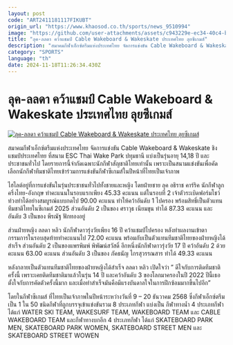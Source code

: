 ```yaml
---
layout: post
code: "ART2411181117FIKUBT"
origin_url: "https://www.khaosod.co.th/sports/news_9510994"
image: "https://github.com/user-attachments/assets/c943229e-ec34-40c4-b5d6-6195758089cb"
title: "ลุค-ลลดา คว้าแชมป์ Cable Wakeboard & Wakeskate ประเทศไทย ลุยซีเกมส์"
description: "สมาคมกีฬาเอ็กซ์ตรีมแห่งประเทศไทย จัดการแข่งขัน Cable Wakeboard & Wakeskate ชิงแชมป์ประเทศไทย ที่สนาม ESC Thai Wake Park ปทุมธานี แบ่งเป็นรุ่นอาย"
category: "SPORTS"
language: "th"
date: 2024-11-18T11:26:34.430Z
---
```


# ลุค-ลลดา คว้าแชมป์ Cable Wakeboard & Wakeskate ประเทศไทย ลุยซีเกมส์

[![ลุค-ลลดา คว้าแชมป์ Cable Wakeboard & Wakeskate ประเทศไทย ลุยซีเกมส์](https://www.khaosod.co.th/wpapp/uploads/2024/11/cropped_GettyImages-2185273423.jpg "ลุค-ลลดา คว้าแชมป์ Cable Wakeboard & Wakeskate ประเทศไทย ลุยซีเกมส์")](https://www.khaosod.co.th/wpapp/uploads/2024/11/cropped_GettyImages-2185273423.jpg)

สมาคมกีฬาเอ็กซ์ตรีมแห่งประเทศไทย จัดการแข่งขัน Cable Wakeboard & Wakeskate ชิงแชมป์ประเทศไทย ที่สนาม ESC Thai Wake Park ปทุมธานี แบ่งเป็นรุ่นอายุ 14,18 ปี และประชาชนทั่วไป โดยรายการนี้จำกัดเฉพาะนักกีฬาสัญชาติไทยเท่านั้น เพราะเป็นสนามแข่งขันเพื่อคัดเลือกนักกีฬาทีมชาติไทยเข้าร่วมการแข่งขันกีฬาซีเกมส์ในปีหน้าที่ไทยเป็นเจ้าภาพ

ไฮไลต์อยู่ที่การแข่งขันในรุ่นประชาชนทั่วไปทั้งชายและหญิง โดยฝ่ายชาย ลุค อธิราช คาร์ริค นักกีฬาลูกครึ่งไทย-อังกฤษ ทำคะแนนในรอบแรกเพียง 45.33 คะแนน แต่ในรอบที่ 2 เจ้าตัวระเบิดฟอร์มโชว์ท่วงท่าได้อย่างสมบูรณ์แบบกดไป 90.00 คะแนน ทำให้คว้าอันดับ 1 ไปครอง พร้อมสิทธิ์เป็นตัวแทนทีมชาติไทยในซีเกมส์ 2025 ส่วนอันดับ 2 เป็นของ ศราวุธ เนียมขุน ทำได้ 87.33 คะแนน และอันดับ 3 เป็นของ พีรณัฐ ฟักทองอยู่

ส่วนฝ่ายหญิง ลลดา หลิว นักกีฬาดาวรุ่งวัยเพียง 16 ปี คว้าแชมป์ไปครอง หลังทำผลงานเข้าตากรรมการในรอบสุดท้ายทำคะแนนไป 72.00 คะแนน พร้อมกับเป็นตัวแทนทีมชาติไทยของฝ่ายหญิงได้สำเร็จ ส่วนอันดับ 2 เป็นของแพรพิมพ์ พิพัฒน์สวัสดิ์ อีกหนึ่งนักกีฬาดาวรุ่งวัย 17 ปี คว้าอันดับ 2 ด้วยคะแนน 63.00 คะแนน ส่วนอันดับ 3 เป็นของ ภัคธนัญ ไกรสุวรรณสาร ทำได้ 49.33 คะแนน

หลังกลายเป็นตัวแทนทีมชาติไทยของฝ่ายหญิงได้สำเร็จ ลลดา หลิว เปิดใจว่า ” ดีใจกับการติดทีมชาติครั้งนี้ เพราะเคยติดทีมชาติมาแล้วในรุ่น 14 ปี และคว้าอันดับ 3 ของโลกมาครองในปี 2022 ปีนี้เธอตั้งใจกับการคัดตัวครั้งนี้มาก และเมื่อทำสำเร็จมันคือมีแรงบันดาลใจในการฝึกซ้อมมากขึ้นไปอีก”

โดยในกีฬาซีเกมส์ ที่ไทยเป็นเจ้าภาพในปีหน้าระหว่างวันที่ 9 – 20 ธันวาคม 2568 ซึ่งกีฬาเอ็กซ์ตรีมเป็น 1 ใน 50 ชนิดกีฬาที่ถูกบรรจุเข้าแข่งขันรวม 8 ประเภทกีฬา แบ่งเป็น กีฬาทางน้ำ 4 ประเภทกีฬา ได้แก่ WATER SKI TEAM, WAKESURF TEAM, WAKEBOARD TEAM และ CABLE WAKEBOARD TEAM และกีฬาทางบกอีก 4 ประเภทกีฬา ได้แก่ SKATEBOARD PARK MEN, SKATEBOARD PARK WOMEN, SKATEBOARD STREET MEN และ SKATEBOARD STREET WOWEN
